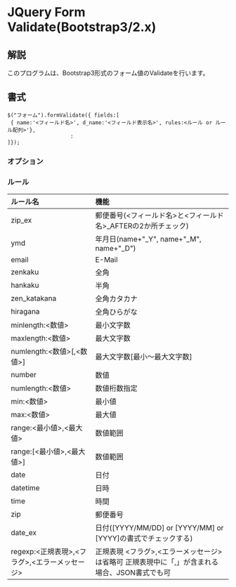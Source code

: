 # JQuery Form Validate(Bootstrap3/2.x)

## 解説
このプログラムは、Bootstrap3形式のフォーム値のValidateを行います。

## 書式

    $("フォーム").formValidate({ fields:[
     { name:'<フィールド名>', d_name:'<フィールド表示名>', rules:<ルール or ルール配列>'},
                        :
    ]});

### オプション

### ルール

| ルール名 | 機能 |
|:---|:---|
| zip_ex | 郵便番号(<フィールド名>と<フィールド名>_AFTERの2か所チェック) |
| ymd | 年月日(name+"_Y", name+"_M", name+"_D") |
| email | E-Mail |
| zenkaku | 全角 |
| hankaku | 半角 |
| zen_katakana | 全角カタカナ |
| hiragana | 全角ひらがな |
| minlength:<数値> | 最小文字数 |
| maxlength:<数値> | 最大文字数 |
| numlength:<数値>[,<数値>] | 最大文字数[最小～最大文字数] |
| number | 数値 |
| numlength:<数値> | 数値桁数指定 |
| min:<数値> | 最小値 |
| max:<数値> | 最大値 |
| range:<最小値>,<最大値> | 数値範囲 |
| range:[<最小値>,<最大値>] | 数値範囲 |
| date | 日付 |
| datetime | 日時 |
| time | 時間 |
| zip | 郵便番号 |
| date_ex | 日付([YYYY/MM/DD] or [YYYY/MM] or [YYYY]の書式でチェックする) |
| regexp:<正規表現>,<フラグ>,<エラーメッセージ> | 正規表現  <フラグ>,<エラーメッセージ>は省略可   正規表現中に「,」が含まれる場合、JSON書式でも可 |
